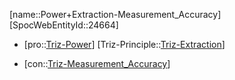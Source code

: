 ﻿---
type: TrizContradiction
aliases:
- Power+Extraction-Measurement_Accuracy
license: CC BY-SA 4.0
copyright: https://github.com/SpocWeb
IsDeleted: false
IsReadOnly: false
Confidential: public
tags: 
- Triz/Contradiction
---
[name::Power+Extraction-Measurement_Accuracy]
[SpocWebEntityId::24664]
+ [pro::[Triz-Power](tech/Triz/Parameter/Triz-Power.md)]
[Triz-Principle::[Triz-Extraction](tech/Triz/Principle/Triz-Extraction.md)]
- [con::[Triz-Measurement_Accuracy](tech/Triz/Parameter/Triz-Measurement_Accuracy.md)]

